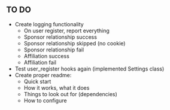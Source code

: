 ## TO DO

- Create logging functionality
  - On user register, report everything
  - Sponsor relationship success
  - Sponsor relationship skipped (no cookie)
  - Sponsor relationship fail
  - Affiliation success
  - Affiliation fail
- Test user_register hooks again (implemented Settings class)
- Create proper readme:
  - Quick start
  - How it works, what it does
  - Things to look out for (dependencies)
  - How to configure
